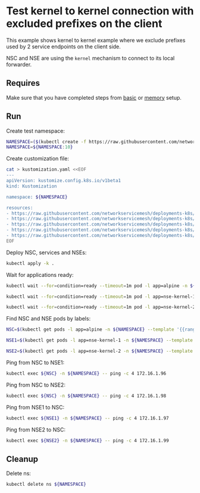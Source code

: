 # Test kernel to kernel connection with excluded prefixes on the client

This example shows kernel to kernel example where we exclude prefixes used by 2 service endpoints on the client side. 

NSC and NSE are using the `kernel` mechanism to connect to its local forwarder.

## Requires

Make sure that you have completed steps from [basic](../../basic) or [memory](../../memory) setup.

## Run

Create test namespace:
```bash
NAMESPACE=($(kubectl create -f https://raw.githubusercontent.com/networkservicemesh/deployments-k8s/8c6d9bcf1afa5fb6d98caa424a411b95fb2e13af/examples/use-cases/namespace.yaml)[0])
NAMESPACE=${NAMESPACE:10}
```

Create customization file:
```bash
cat > kustomization.yaml <<EOF
---
apiVersion: kustomize.config.k8s.io/v1beta1
kind: Kustomization

namespace: ${NAMESPACE}

resources:
- https://raw.githubusercontent.com/networkservicemesh/deployments-k8s/8c6d9bcf1afa5fb6d98caa424a411b95fb2e13af/examples/features/exclude-prefixes-client/test-client.yaml
- https://raw.githubusercontent.com/networkservicemesh/deployments-k8s/8c6d9bcf1afa5fb6d98caa424a411b95fb2e13af/examples/features/exclude-prefixes-client/nsm-service-1.yaml
- https://raw.githubusercontent.com/networkservicemesh/deployments-k8s/8c6d9bcf1afa5fb6d98caa424a411b95fb2e13af/examples/features/exclude-prefixes-client/nsm-service-2.yaml
- https://raw.githubusercontent.com/networkservicemesh/deployments-k8s/8c6d9bcf1afa5fb6d98caa424a411b95fb2e13af/examples/features/exclude-prefixes-client/nse-kernel-1.yaml
- https://raw.githubusercontent.com/networkservicemesh/deployments-k8s/8c6d9bcf1afa5fb6d98caa424a411b95fb2e13af/examples/features/exclude-prefixes-client/nse-kernel-2.yaml
EOF
```

Deploy NSC, services and NSEs:
```bash
kubectl apply -k .
```

Wait for applications ready:
```bash
kubectl wait --for=condition=ready --timeout=1m pod -l app=alpine -n ${NAMESPACE}
```
```bash
kubectl wait --for=condition=ready --timeout=1m pod -l app=nse-kernel-1 -n ${NAMESPACE}
```
```bash
kubectl wait --for=condition=ready --timeout=1m pod -l app=nse-kernel-2 -n ${NAMESPACE}
```

Find NSC and NSE pods by labels:
```bash
NSC=$(kubectl get pods -l app=alpine -n ${NAMESPACE} --template '{{range .items}}{{.metadata.name}}{{"\n"}}{{end}}')
```
```bash
NSE1=$(kubectl get pods -l app=nse-kernel-1 -n ${NAMESPACE} --template '{{range .items}}{{.metadata.name}}{{"\n"}}{{end}}')
```
```bash
NSE2=$(kubectl get pods -l app=nse-kernel-2 -n ${NAMESPACE} --template '{{range .items}}{{.metadata.name}}{{"\n"}}{{end}}')
```

Ping from NSC to NSE1:
```bash
kubectl exec ${NSC} -n ${NAMESPACE} -- ping -c 4 172.16.1.96
```

Ping from NSC to NSE2:
```bash
kubectl exec ${NSC} -n ${NAMESPACE} -- ping -c 4 172.16.1.98
```

Ping from NSE1 to NSC:
```bash
kubectl exec ${NSE1} -n ${NAMESPACE} -- ping -c 4 172.16.1.97
```

Ping from NSE2 to NSC:
```bash
kubectl exec ${NSE2} -n ${NAMESPACE} -- ping -c 4 172.16.1.99
```

## Cleanup

Delete ns:
```bash
kubectl delete ns ${NAMESPACE}
```
